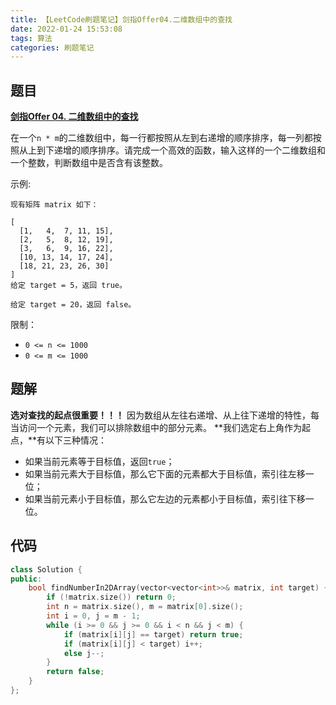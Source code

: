 ```yaml
---
title: 【LeetCode刷题笔记】剑指Offer04.二维数组中的查找
date: 2022-01-24 15:53:08
tags: 算法
categories: 刷题笔记
---
```

题目
---
[**剑指Offer 04. 二维数组中的查找**](https://leetcode-cn.com/problems/er-wei-shu-zu-zhong-de-cha-zhao-lcof/)

在一个`n * m`的二维数组中，每一行都按照从左到右递增的顺序排序，每一列都按照从上到下递增的顺序排序。请完成一个高效的函数，输入这样的一个二维数组和一个整数，判断数组中是否含有该整数。

示例:
```
现有矩阵 matrix 如下：

[
  [1,   4,  7, 11, 15],
  [2,   5,  8, 12, 19],
  [3,   6,  9, 16, 22],
  [10, 13, 14, 17, 24],
  [18, 21, 23, 26, 30]
]
给定 target = 5，返回 true。

给定 target = 20，返回 false。
```

限制：
* `0 <= n <= 1000`
* `0 <= m <= 1000`
<!--more-->

题解
---
**选对查找的起点很重要！！！**
因为数组从左往右递增、从上往下递增的特性，每当访问一个元素，我们可以排除数组中的部分元素。
**我们选定右上角作为起点，**有以下三种情况：
* 如果当前元素等于目标值，返回`true`；
* 如果当前元素大于目标值，那么它下面的元素都大于目标值，索引往左移一位；
* 如果当前元素小于目标值，那么它左边的元素都小于目标值，索引往下移一位。

代码
---
```cpp
class Solution {
public:
    bool findNumberIn2DArray(vector<vector<int>>& matrix, int target) {
        if (!matrix.size()) return 0;
        int n = matrix.size(), m = matrix[0].size();
        int i = 0, j = m - 1;
        while (i >= 0 && j >= 0 && i < n && j < m) {
            if (matrix[i][j] == target) return true;
            if (matrix[i][j] < target) i++;
            else j--;
        }
        return false;
    }
};
```
